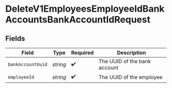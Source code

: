 # DeleteV1EmployeesEmployeeIdBankAccountsBankAccountIdRequest


## Fields

| Field                        | Type                         | Required                     | Description                  |
| ---------------------------- | ---------------------------- | ---------------------------- | ---------------------------- |
| `bankAccountUuid`            | *string*                     | :heavy_check_mark:           | The UUID of the bank account |
| `employeeId`                 | *string*                     | :heavy_check_mark:           | The UUID of the employee     |